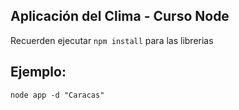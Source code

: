 ## Aplicación del Clima - Curso Node

Recuerden ejecutar ```npm install``` para las librerias

## Ejemplo:
```
node app -d "Caracas"
```
